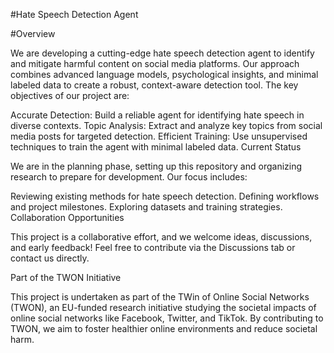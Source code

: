 #Hate Speech Detection Agent

#Overview

We are developing a cutting-edge hate speech detection agent to identify and mitigate harmful content on social media platforms. Our approach combines advanced language models, psychological insights, and minimal labeled data to create a robust, context-aware detection tool. The key objectives of our project are:

Accurate Detection: Build a reliable agent for identifying hate speech in diverse contexts.
Topic Analysis: Extract and analyze key topics from social media posts for targeted detection.
Efficient Training: Use unsupervised techniques to train the agent with minimal labeled data.
Current Status

We are in the planning phase, setting up this repository and organizing research to prepare for development. Our focus includes:

Reviewing existing methods for hate speech detection.
Defining workflows and project milestones.
Exploring datasets and training strategies.
Collaboration Opportunities

This project is a collaborative effort, and we welcome ideas, discussions, and early feedback! Feel free to contribute via the Discussions tab or contact us directly.

Part of the TWON Initiative

This project is undertaken as part of the TWin of Online Social Networks (TWON), an EU-funded research initiative studying the societal impacts of online social networks like Facebook, Twitter, and TikTok. By contributing to TWON, we aim to foster healthier online environments and reduce societal harm.
